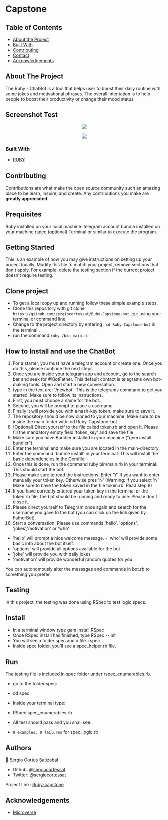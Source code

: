 # Capstone

## Table of Contents

* [About the Project](#about-the-project)
* [Built With](#built-with)
* [Contributing](#contributing)
* [Contact](#contact)
* [Acknowledgements](#acknowledgements)

<!-- ABOUT THE PROJECT   -->
## About The Project

The Ruby - ChatBot is a tool that helps user to boost their daily routine with some jokes and motivational phrases. The overall intentation is to help people to boost their productivity or change their mood status.

## Screenshot Test

<p align="center">
  <img height="auto" src="Screenshot.png">
</p>

<p align="center">
<img height="auto" src="Screenshot2.png">
</p>

### Built With

* [RUBY](https://github.com/sergiocortessat/Ruby-Rspec-Enumerables/tree/rspec)

## Contributing

Contributions are what make the open source community such an amazing place to be learn, inspire, and create. Any contributions you make are **greatly appreciated**.

## Prequisites

Ruby installed on your local machine.
telegram account
bundle installed on your machine
rspec (optional)
Terminal or similar to execute the program.


## Getting Started
This is an example of how you may give instructions on setting up your project locally. Modify this file to match your project, remove sections that don't apply. For example: delete the testing section if the currect project doesn't require testing.


## Clone project

- To get a local copy up and running follow these simple example steps.
- Clone this repository with git clone ```https://github.com/sergiocortessat/Ruby-Capstone-bot.git``` using your terminal or command line.
- Change to the project directory by entering :
```cd Ruby-Capstone-bot``` in the terminal .
- run the command ```ruby /bin main.rb```

## How to Install and use the ChatBot
1. For a starter, you must have a telegram account or create one. Once you do this, please continue the next steps
2. Once you are inside your telegram app and account, go to the search bar and seek for @BotFather. This default contact is telegrams own bot-making tools. Open and start a new conversation.
3. type in the text are: '/newbot'. This is the telegrams command to get you started. Make sure to follow its instructions.
4. First, you must choose a name for the bot. 
5. Second, you will be prompt to place a username 
6. Finally it will provide you with a hash-key token. make sure to save it.
7. The repository should be now cloned to your machine. Make sure to be inside the main folder with: cd Ruby-Capstone-bot
8. (Optional) Direct yourself to the file called token.rb and open it. Please fill the mandatory empty field 'token_key' and save the file
9. Make sure you have Bundler installed in your machine ("gem install bundler"). 
10. Enter the terminal and make sure you are located in the main-directory.
11. Enter the command 'bundle install' in your terminal. This will install the basic dependencies in the Gemfile.
12. Once this is done, run the command ruby bin/main.rb in your terminal. This should start the bot.
13. Please make sure to read the instructions. Enter 'Y' if you want to enter manually your token key. Otherwise pres 'N' (Warning: If you select 'N' Make sure to have   the token saved in the file token.rb. Read step 8)
14. If you have correctly entered your token key in the terminal or the token.rb file, the bot should be running and ready to use. Please don't close it.
15. Please direct yourself to Telegram once again and search for the username you gave to the bot (you can click on the link given by FatherBot).
16. Start a conversation. Please use commands 'hello', 'options', 'jokes','motivation' or 'who'

- 'hello' will prompt a nice welcome message.
-' who' will provide some basic info about the bot itself.
- 'options' will provide all options available for the bot
- 'joke' will provide you with daily jokes
- 'motivation' will provide wonderful random quotes for you

You can autonomously alter the messages and commands in bot.rb to something you prefer.

## Testing
In this project, the testing was done using RSpec to test logic specs.

## Install
- In a terminal window type gem install RSpec
- Once RSpec install has finished, type RSpec --init
- You will see a folder spec and a file .rspec
- Inside spec folder, you'll see a spec_helper.rb file.

## Run
The testing file is included in spec folder under rspec_enumerables.rb.
- go to the folder spec: 
- cd spec
- Inside your terminal type: 
- RSpec spec_enumerables.rb
- All test should pass and you shall see:

 - `9 examples, 0 failures` for spec_logic.rb
 

## Authors

👤 Sergio Cortes Satizabal

- Github: [@sergiocortessat](https://github.com/sergiocortessat)
- Twitter: [@sergiocortessat](https://twitter.com/sergiocortessat)



Project Link: [Ruby-capstone](https://github.com/sergiocortessat/Ruby-Rspec-Enumerables/issues/2)


<!-- ACKNOWLEDGEMENTS -->
## Acknowledgements

* [Microverse](https://www.microverse.org/)


